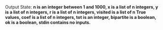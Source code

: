 Output State: **n is an integer between 1 and 1000, x is a list of n integers, y is a list of n integers, r is a list of n integers, visited is a list of n True values, coef is a list of n integers, tot is an integer, bipartite is a boolean, ok is a boolean, stdin contains no inputs.**